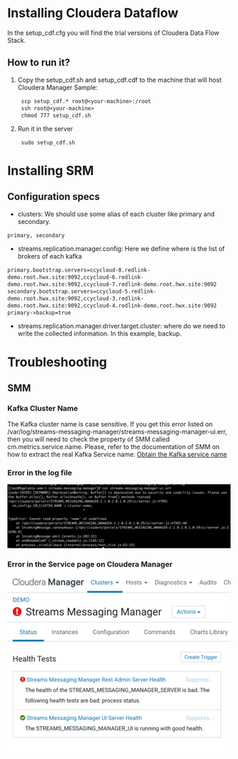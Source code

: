 # Installing Cloudera Dataflow

In the setup_cdf.cfg you will find the trial versions of Cloudera Data Flow Stack.

## How to run it?

1) Copy the setup_cdf.sh and setup_cdf.cdf to the machine that will host Cloudera Manager
Sample:
    ```
     scp setup_cdf.* root@<your-machine>:/root
     ssh root@<your-machine>
     chmod 777 setup_cdf.sh
    ```

2) Run it in the server

    ```
     sudo setup_cdf.sh
    ```
# Installing SRM
## Configuration specs
- clusters: We should use some alias of each cluster like primary and secondary. 

```
primary, secondary
```

- streams.replication.manager.config: Here we define where is the list of brokers of each kafka 

```
primary.bootstrap.servers=ccycloud-8.redlink-demo.root.hwx.site:9092,ccycloud-6.redlink-demo.root.hwx.site:9092,ccycloud-7.redlink-demo.root.hwx.site:9092
secondary.bootstrap.servers=ccycloud-5.redlink-demo.root.hwx.site:9092,ccycloud-3.redlink-demo.root.hwx.site:9092,ccycloud-4.redlink-demo.root.hwx.site:9092
primary->backup=true
```

- streams.replication.manager.driver.target.cluster: where do we need to write the collected information. In this example, backup.


# Troubleshooting

## SMM 

### Kafka Cluster Name
The Kafka cluster name is case sensitive. If you get this error listed on /var/log/streams-messaging-manager/streams-messaging-manager-ui.err, then you will need to check the property of SMM called cm.metrics.service.name. 
Please, refer to the documentation of SMM on how to extract the real Kafka Service name: [Obtain the Kafka service name
](https://docs.cloudera.com/csp/2.0.1/deployment/topics/csp-obtain-kafka-service-name.html) 

### Error in the log file
![](images/Error_cluster_name.png)

### Error in the Service page on Cloudera Manager 
![](images/SMM_Error_cluster_name.png)

